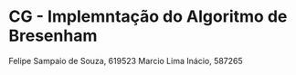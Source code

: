 # CG - Implemntação do Algoritmo de Bresenham
Felipe Sampaio de Souza, 619523
Marcio Lima Inácio, 587265
